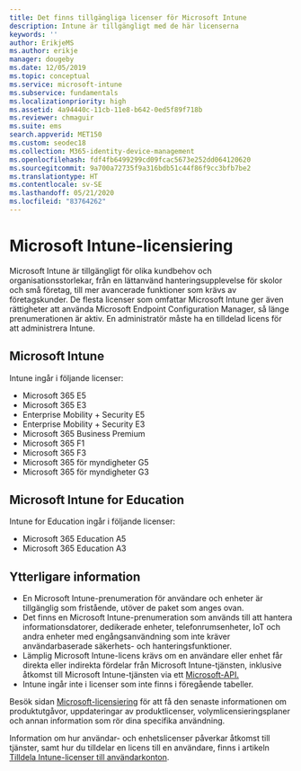 ```yaml
---
title: Det finns tillgängliga licenser för Microsoft Intune
description: Intune är tillgängligt med de här licenserna
keywords: ''
author: ErikjeMS
ms.author: erikje
manager: dougeby
ms.date: 12/05/2019
ms.topic: conceptual
ms.service: microsoft-intune
ms.subservice: fundamentals
ms.localizationpriority: high
ms.assetid: 4a94440c-11cb-11e8-b642-0ed5f89f718b
ms.reviewer: chmaguir
ms.suite: ems
search.appverid: MET150
ms.custom: seodec18
ms.collection: M365-identity-device-management
ms.openlocfilehash: fdf4fb6499299cd09fcac5673e252dd064120620
ms.sourcegitcommit: 9a700a72735f9a316bdb51c44f86f9cc3bfb7be2
ms.translationtype: HT
ms.contentlocale: sv-SE
ms.lasthandoff: 05/21/2020
ms.locfileid: "83764262"
---
```

# <a name="microsoft-intune-licensing"></a>Microsoft Intune-licensiering
Microsoft Intune är tillgängligt för olika kundbehov och organisationsstorlekar, från en lättanvänd hanteringsupplevelse för skolor och små företag, till mer avancerade funktioner som krävs av företagskunder. De flesta licenser som omfattar Microsoft Intune ger även rättigheter att använda Microsoft Endpoint Configuration Manager, så länge prenumerationen är aktiv. En administratör måste ha en tilldelad licens för att administrera Intune.

## <a name="microsoft-intune"></a>Microsoft Intune
Intune ingår i följande licenser:

- Microsoft 365 E5
- Microsoft 365 E3
- Enterprise Mobility + Security E5
- Enterprise Mobility + Security E3
- Microsoft 365 Business Premium
- Microsoft 365 F1
- Microsoft 365 F3
- Microsoft 365 för myndigheter G5
- Microsoft 365 för myndigheter G3

## <a name="microsoft-intune-for-education"></a>Microsoft Intune for Education
Intune for Education ingår i följande licenser:

- Microsoft 365 Education A5
- Microsoft 365 Education A3

## <a name="additional-information"></a>Ytterligare information
- En Microsoft Intune-prenumeration för användare och enheter är tillgänglig som fristående, utöver de paket som anges ovan.
- Det finns en Microsoft Intune-prenumeration som används till att hantera informationsdatorer, dedikerade enheter, telefonrumsenheter, IoT och andra enheter med engångsanvändning som inte kräver användarbaserade säkerhets- och hanteringsfunktioner.
- Lämplig Microsoft Intune-licens krävs om en användare eller enhet får direkta eller indirekta fördelar från Microsoft Intune-tjänsten, inklusive åtkomst till Microsoft Intune-tjänsten via ett [Microsoft-API.](https://docs.microsoft.com/legal/microsoft-apis/terms-of-use)
- Intune ingår inte i licenser som inte finns i föregående tabeller.

Besök sidan [Microsoft-licensiering](https://www.microsoft.com/licensing/default) för att få den senaste informationen om produktutgåvor, uppdateringar av produktlicenser, volymlicensieringsplaner och annan information som rör dina specifika användning.  

Information om hur användar- och enhetslicenser påverkar åtkomst till tjänster, samt hur du tilldelar en licens till en användare, finns i artikeln [Tilldela Intune-licenser till användarkonton](licenses-assign.md).
